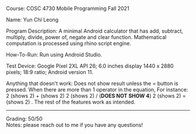 Course: COSC 4730 Mobile Programming Fall 2021

Name: Yun Chi Leong

Program Description: A minimal Android calculator that has add, subtract, multiply, divide, power of, negate and clear function. Mathematical computation is processed using rhino script engine.

How-To-Run: Run using Android Studio.

Test Device: Google Pixel 2XL API 26; 6.0 inches display 1440 x 2880 pixels; 18:9 ratio; Android version 11.

Anything that doesn't work: Does not show result unless the = button is pressed. When there are more than 1 operator in the equation, For instance: 2 (shows 2) + (shows 2) 2 (shows 2) / (**DOES NOT SHOW 4**) 2 (shows 2) = (shows 2) . The rest of the features work as intended.

------------------
Grading: 50/50  
Notes: please reach out to me if you have any questions!
